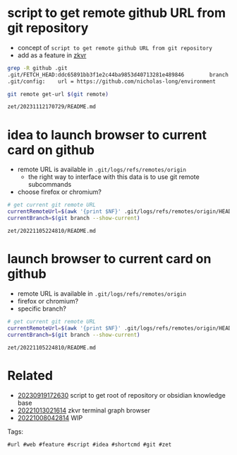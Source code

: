 # script to get remote github URL from git repository

- concept of `script to get remote github URL from git repository`
- add as a feature in [zkvr](/zet/20221013021614/README.md)

```bash
grep -R github .git
.git/FETCH_HEAD:ddc65891bb3f1e2c44ba9853d40713281e489846		branch 'main' of https://github.com/nicholas-long/environment
.git/config:	url = https://github.com/nicholas-long/environment

git remote get-url $(git remote)
```

` zet/20231112170729/README.md `

# idea to launch browser to current card on github

- remote URL is available in `.git/logs/refs/remotes/origin`
  - the right way to interface with this data is to use git remote subcommands
- choose firefox or chromium?

```bash
# get current git remote URL
currentRemoteUrl=$(awk '{print $NF}' .git/logs/refs/remotes/origin/HEAD)
currentBranch=$(git branch --show-current)
```

` zet/20221105224810/README.md `

# launch browser to current card on github

- remote URL is available in `.git/logs/refs/remotes/origin`
- firefox or chromium?
- specific branch?

```bash
# get current git remote URL
currentRemoteUrl=$(awk '{print $NF}' .git/logs/refs/remotes/origin/HEAD)
currentBranch=$(git branch --show-current)
```

` zet/20221105224810/README.md `

# Related

- [20230919172630](/zet/20230919172630/README.md) script to get root of repository or obsidian knowledge base
- [20221013021614](/zet/20221013021614/README.md) zkvr terminal graph browser
- [20221008042814](/zet/20221008042814/README.md) WIP

Tags:

    #url #web #feature #script #idea #shortcmd #git #zet
